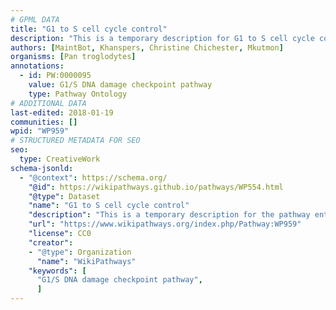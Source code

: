 ```yaml
---
# GPML DATA
title: "G1 to S cell cycle control"
description: "This is a temporary description for G1 to S cell cycle control"
authors: [MaintBot, Khanspers, Christine Chichester, Mkutmon]
organisms: [Pan troglodytes]
annotations:
  - id: PW:0000095
    value: G1/S DNA damage checkpoint pathway
    type: Pathway Ontology
# ADDITIONAL DATA
last-edited: 2018-01-19
communities: []
wpid: "WP959"
# STRUCTURED METADATA FOR SEO
seo:
  type: CreativeWork
schema-jsonld:
  - "@context": https://schema.org/
    "@id": https://wikipathways.github.io/pathways/WP554.html
    "@type": Dataset
    "name": "G1 to S cell cycle control"
    "description": "This is a temporary description for the pathway entitled: G1 to S cell cycle control"
    "url": "https://www.wikipathways.org/index.php/Pathway:WP959"
    "license": CC0
    "creator":
    - "@type": Organization
      "name": "WikiPathways"
    "keywords": [
      "G1/S DNA damage checkpoint pathway",
      ]
---
```


